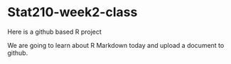# Stat210-week2-class
Here is a github based R project

We are going to learn about R Markdown today and upload a document to github.